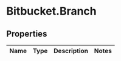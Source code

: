 # Bitbucket.Branch

## Properties

Name | Type | Description | Notes
------------ | ------------- | ------------- | -------------


